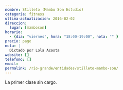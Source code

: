 ```yaml
---
nombre: Stilleto (Mambo Son Estudio)
categoria: fitness
ultima-actualizacion: 2016-02-02
direccion: 
  lugar: [mamboson]
horario: 
  - {dia: "viernes", hora: "18:00-19:00", nota: "" }
precio: pago
nota: | 
  Dictado por Lola Acosta
website: []
telefono: []
email: 
permalink: /rio-grande/entidades/stilleto-mambo-son/
---
```


La primer clase sin cargo.